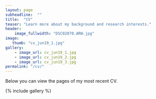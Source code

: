 ```yaml
---
layout: page
subheadline:  ""
title:  "CV"
teaser: "Learn more about my background and research interests."
header:
    image_fullwidth: "DSC02070.ARW.jpg"
image:
   thumb: "cv_jun19_1.jpg"
gallery:
    - image_url: cv_jun19_1.jpg
    - image_url: cv_jun19_2.jpg
    - image_url: cv_jun19_3.jpg
permalink: "/cv/"
---
```


Below you can view the pages of my most recent CV.
<!--more-->

{% include gallery %}
